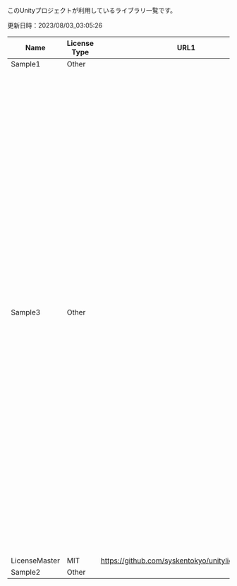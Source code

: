 このUnityプロジェクトが利用しているライブラリ一覧です。


更新日時：2023/08/03_03:05:26

| Name  | License Type | URL1 | URL2 | Memo1 | Add Date |
| -------------  | ------------- | ------------- | ------------- | ------------- | ------------- |
| Sample1 | Other |  |  |  | 2023/04/17_00:27:16 |
| Sample3 | Other |  |  | MemoサンプルサンプルMemoサンプルサンプルMemoサンプルサンプルMemoサンプルサンプルMemoサンプルサンプルMemoサンプルサンプル<br><br><br><br>MemoサンプルサンプルMemoサンプルサンプルMemoサンプルサンプルMemoサンプルサンプル<br><br>Memoサンプルサンプル | 2023/04/17_00:27:16 |
| LicenseMaster | MIT | https://github.com/syskentokyo/unitylicensemaster |  |  | 2023/04/14_01:32:26 |
| Sample2 | Other |  |  |  | 2023/04/17_00:27:16 |
